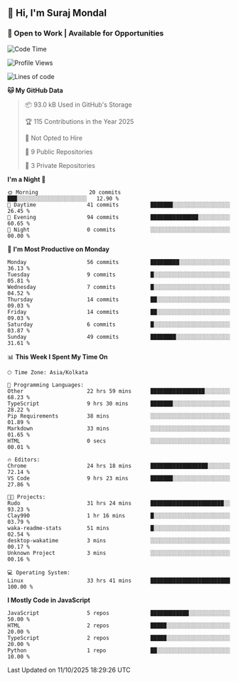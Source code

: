 ## 👋 Hi, I'm Suraj Mondal
### 🚀 Open to Work | Available for Opportunities

<!--START_SECTION:waka-->
![Code Time](http://img.shields.io/badge/Code%20Time-43%20hrs%2057%20mins-blue)

![Profile Views](http://img.shields.io/badge/Profile%20Views-214-blue)

![Lines of code](https://img.shields.io/badge/From%20Hello%20World%20I%27ve%20Written-100.3%20thousand%20lines%20of%20code-blue)

**🐱 My GitHub Data** 

> 📦 93.0 kB Used in GitHub's Storage 
 > 
> 🏆 115 Contributions in the Year 2025
 > 
> 🚫 Not Opted to Hire
 > 
> 📜 9 Public Repositories 
 > 
> 🔑 3 Private Repositories 
 > 
**I'm a Night 🦉** 

```text
🌞 Morning                20 commits          ███░░░░░░░░░░░░░░░░░░░░░░   12.90 % 
🌆 Daytime                41 commits          ███████░░░░░░░░░░░░░░░░░░   26.45 % 
🌃 Evening                94 commits          ███████████████░░░░░░░░░░   60.65 % 
🌙 Night                  0 commits           ░░░░░░░░░░░░░░░░░░░░░░░░░   00.00 % 
```
📅 **I'm Most Productive on Monday** 

```text
Monday                   56 commits          █████████░░░░░░░░░░░░░░░░   36.13 % 
Tuesday                  9 commits           █░░░░░░░░░░░░░░░░░░░░░░░░   05.81 % 
Wednesday                7 commits           █░░░░░░░░░░░░░░░░░░░░░░░░   04.52 % 
Thursday                 14 commits          ██░░░░░░░░░░░░░░░░░░░░░░░   09.03 % 
Friday                   14 commits          ██░░░░░░░░░░░░░░░░░░░░░░░   09.03 % 
Saturday                 6 commits           █░░░░░░░░░░░░░░░░░░░░░░░░   03.87 % 
Sunday                   49 commits          ████████░░░░░░░░░░░░░░░░░   31.61 % 
```


📊 **This Week I Spent My Time On** 

```text
🕑︎ Time Zone: Asia/Kolkata

💬 Programming Languages: 
Other                    22 hrs 59 mins      █████████████████░░░░░░░░   68.23 % 
TypeScript               9 hrs 30 mins       ███████░░░░░░░░░░░░░░░░░░   28.22 % 
Pip Requirements         38 mins             ░░░░░░░░░░░░░░░░░░░░░░░░░   01.89 % 
Markdown                 33 mins             ░░░░░░░░░░░░░░░░░░░░░░░░░   01.65 % 
HTML                     0 secs              ░░░░░░░░░░░░░░░░░░░░░░░░░   00.01 % 

🔥 Editors: 
Chrome                   24 hrs 18 mins      ██████████████████░░░░░░░   72.14 % 
VS Code                  9 hrs 23 mins       ███████░░░░░░░░░░░░░░░░░░   27.86 % 

🐱‍💻 Projects: 
Rudo                     31 hrs 24 mins      ███████████████████████░░   93.23 % 
Clay990                  1 hr 16 mins        █░░░░░░░░░░░░░░░░░░░░░░░░   03.79 % 
waka-readme-stats        51 mins             █░░░░░░░░░░░░░░░░░░░░░░░░   02.54 % 
desktop-wakatime         3 mins              ░░░░░░░░░░░░░░░░░░░░░░░░░   00.17 % 
Unknown Project          3 mins              ░░░░░░░░░░░░░░░░░░░░░░░░░   00.16 % 

💻 Operating System: 
Linux                    33 hrs 41 mins      █████████████████████████   100.00 % 
```

**I Mostly Code in JavaScript** 

```text
JavaScript               5 repos             ████████████░░░░░░░░░░░░░   50.00 % 
HTML                     2 repos             █████░░░░░░░░░░░░░░░░░░░░   20.00 % 
TypeScript               2 repos             █████░░░░░░░░░░░░░░░░░░░░   20.00 % 
Python                   1 repo              ██░░░░░░░░░░░░░░░░░░░░░░░   10.00 % 
```




 Last Updated on 11/10/2025 18:29:26 UTC
<!--END_SECTION:waka-->
